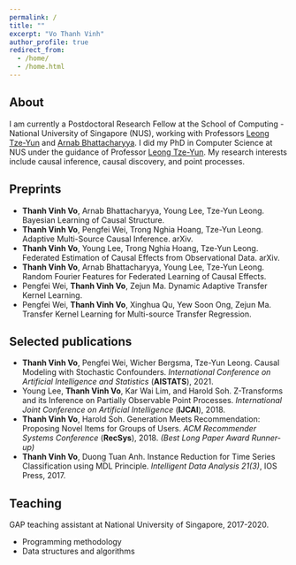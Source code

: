 ```yaml
---
permalink: /
title: ""
excerpt: "Vo Thanh Vinh"
author_profile: true
redirect_from: 
  - /home/
  - /home.html
---
```



## About
<!-- ======-->
I am currently a Postdoctoral Research Fellow at the School of Computing - National University of Singapore (NUS), working with Professors <a href="https://www.comp.nus.edu.sg/~leongty/" target="_blank">Leong Tze-Yun</a> and <a href="https://www.comp.nus.edu.sg/~arnab/" target="_blank">Arnab Bhattacharyya</a>. I did my PhD in Computer Science at NUS under the guidance of Professor <a href="https://www.comp.nus.edu.sg/~leongty/" target="_blank">Leong Tze-Yun</a>. My research interests include causal inference, causal discovery, and point processes.

## Preprints
<!-- ======-->

- **Thanh Vinh Vo**, Arnab Bhattacharyya, Young Lee, Tze-Yun Leong. Bayesian Learning of Causal Structure.
- **Thanh Vinh Vo**, Pengfei Wei, Trong Nghia Hoang, Tze-Yun Leong. Adaptive Multi-Source Causal Inference. arXiv.
- **Thanh Vinh Vo**, Young Lee, Trong Nghia Hoang, Tze-Yun Leong. Federated Estimation of Causal Effects from Observational Data. arXiv.
- **Thanh Vinh Vo**, Arnab Bhattacharyya, Young Lee, Tze-Yun Leong. Random Fourier Features for Federated Learning of Causal Effects.
- Pengfei Wei, **Thanh Vinh Vo**, Zejun Ma. Dynamic Adaptive Transfer Kernel Learning.
- Pengfei Wei, **Thanh Vinh Vo**, Xinghua Qu, Yew Soon Ong, Zejun Ma. Transfer Kernel Learning for Multi-source Transfer Regression.


## Selected publications
<!-- ======-->
- **Thanh Vinh Vo**, Pengfei Wei, Wicher Bergsma, Tze-Yun Leong. Causal Modeling with Stochastic Confounders. *International Conference on
Artificial Intelligence and Statistics* (**AISTATS**), 2021.
- Young Lee, **Thanh Vinh Vo**, Kar Wai Lim, and Harold Soh. Z-Transforms and its Inference on Partially Observable Point Processes. *International Joint Conference on Artificial Intelligence* (**IJCAI**), 2018.
- **Thanh Vinh Vo**, Harold Soh. Generation Meets Recommendation: Proposing Novel Items for Groups of Users. *ACM Recommender Systems Conference* (**RecSys**), 2018. *(Best Long Paper Award Runner-up)*
- **Thanh Vinh Vo**, Duong Tuan Anh. Instance Reduction for Time Series Classification using MDL Principle. *Intelligent Data Analysis 21(3)*, IOS Press, 2017.

## Teaching
<!-- ======-->
GAP teaching assistant at National University of Singapore, 2017-2020.
- Programming methodology
- Data structures and algorithms
